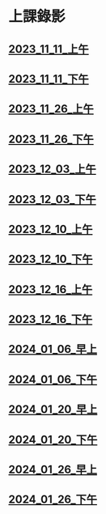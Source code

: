 上課錄影
====

[ ](https://github.com/roberthsu2003/__chihlee_pico__#2023_11_11_%E4%B8%8A%E5%8D%88)[2023\_11\_11_上午](https://youtube.com/live/d4kCf4p2T6E)
-------------------------------------------------------------------------------------------------------------------------------------------

[ ](https://github.com/roberthsu2003/__chihlee_pico__#2023_11_11_%E4%B8%8B%E5%8D%88)[2023\_11\_11_下午](https://youtube.com/live/pVvPs_qJhNY)
-------------------------------------------------------------------------------------------------------------------------------------------

[ ](https://github.com/roberthsu2003/__chihlee_pico__#2023_11_26_%E4%B8%8A%E5%8D%88)[2023\_11\_26_上午](https://youtube.com/live/xjF-LAo4vEY)
-------------------------------------------------------------------------------------------------------------------------------------------

[ ](https://github.com/roberthsu2003/__chihlee_pico__#2023_11_26_%E4%B8%8B%E5%8D%88)[2023\_11\_26_下午](https://youtube.com/live/WtbsFRo0s5U)
-------------------------------------------------------------------------------------------------------------------------------------------

[ ](https://github.com/roberthsu2003/__chihlee_pico__#2023_12_03_%E4%B8%8A%E5%8D%88)[2023\_12\_03_上午](https://youtube.com/live/0BnhcdTyDCU)
-------------------------------------------------------------------------------------------------------------------------------------------

[ ](https://github.com/roberthsu2003/__chihlee_pico__#2023_12_03_%E4%B8%8B%E5%8D%88)[2023\_12\_03_下午](https://youtube.com/live/Ol4FaxD5gRA)
-------------------------------------------------------------------------------------------------------------------------------------------

[ ](https://github.com/roberthsu2003/__chihlee_pico__#2023_12_10_%E4%B8%8A%E5%8D%88)[2023\_12\_10_上午](https://youtube.com/live/1SQZFUCGzak)
-------------------------------------------------------------------------------------------------------------------------------------------

[ ](https://github.com/roberthsu2003/__chihlee_pico__#2023_12_10_%E4%B8%8B%E5%8D%88)[2023\_12\_10_下午](https://youtube.com/live/aEvrcbNypIc)
-------------------------------------------------------------------------------------------------------------------------------------------

[ ](https://github.com/roberthsu2003/__chihlee_pico__#2023_12_16_%E4%B8%8A%E5%8D%88)[2023\_12\_16_上午](https://youtube.com/live/9fKW1rJMfFY)
-------------------------------------------------------------------------------------------------------------------------------------------

[ ](https://github.com/roberthsu2003/__chihlee_pico__#2023_12_16_%E4%B8%8B%E5%8D%88)[2023\_12\_16_下午](https://youtube.com/live/r4Sy24Yi2Ho)
-------------------------------------------------------------------------------------------------------------------------------------------

[ ](https://github.com/roberthsu2003/__chihlee_pico__#2024_01_06_%E6%97%A9%E4%B8%8A)[2024\_01\_06_早上](https://youtube.com/live/F8bdmPqvkn8)
-------------------------------------------------------------------------------------------------------------------------------------------

[ ](https://github.com/roberthsu2003/__chihlee_pico__#2024_01_06_%E4%B8%8B%E5%8D%88)[2024\_01\_06_下午](https://youtube.com/live/iN4Tf5mYBSc)
-------------------------------------------------------------------------------------------------------------------------------------------

[ ](https://github.com/roberthsu2003/__chihlee_pico__#2024_01_20_%E6%97%A9%E4%B8%8A)[2024\_01\_20_早上](https://youtube.com/live/w5-RQI6SJco)
-------------------------------------------------------------------------------------------------------------------------------------------

[ ](https://github.com/roberthsu2003/__chihlee_pico__#2024_01_20_%E4%B8%8B%E5%8D%88)[2024\_01\_20_下午](https://youtube.com/live/cOKGWs5K_3o)
-------------------------------------------------------------------------------------------------------------------------------------------

[ ](https://github.com/roberthsu2003/__chihlee_pico__#2024_01_26_%E6%97%A9%E4%B8%8A)[2024\_01\_26_早上](https://youtube.com/live/braPQyv3Wdo)
-------------------------------------------------------------------------------------------------------------------------------------------

[ ](https://github.com/roberthsu2003/__chihlee_pico__#2024_01_26_%E4%B8%8B%E5%8D%88)[2024\_01\_26_下午](https://youtube.com/live/DyafTsMWiUs)
-------------------------------------------------------------------------------------------------------------------------------------------


